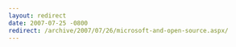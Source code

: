 ```yaml
---
layout: redirect
date: 2007-07-25 -0800
redirect: /archive/2007/07/26/microsoft-and-open-source.aspx/
---
```

